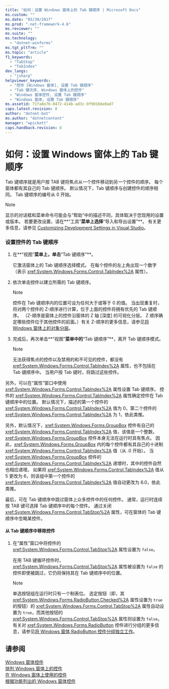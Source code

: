```yaml
---
title: "如何：设置 Windows 窗体上的 Tab 键顺序 | Microsoft Docs"
ms.custom: ""
ms.date: "03/30/2017"
ms.prod: ".net-framework-4.6"
ms.reviewer: ""
ms.suite: ""
ms.technology: 
  - "dotnet-winforms"
ms.tgt_pltfrm: ""
ms.topic: "article"
f1_keywords: 
  - "TabStop"
  - "TabIndex"
dev_langs: 
  - "jsharp"
helpviewer_keywords: 
  - "控件 [Windows 窗体], 设置 Tab 键顺序"
  - "Tab 键次序, Windows 窗体上的控件"
  - "Windows 窗体控件, 设置 Tab 键顺序"
  - "Windows 窗体, 设置 Tab 键顺序"
ms.assetid: 71fa8e76-0472-414b-ad3c-0f90166e0ad7
caps.latest.revision: 8
author: "dotnet-bot"
ms.author: "dotnetcontent"
manager: "wpickett"
caps.handback.revision: 8
---
```

# 如何：设置 Windows 窗体上的 Tab 键顺序
Tab 键顺序就是用户按 TAB 键将焦点从一个控件移动到另一个控件的顺序。  每个窗体都有其自己的 Tab 键顺序。  默认情况下，Tab 键顺序与创建控件的顺序相同。  Tab 键顺序的编号从 0 开始。  
  
> [!NOTE]
>  显示的对话框和菜单命令可能会与“帮助”中的描述不同，具体取决于您现用的设置或版本。  若要更改设置，请在**“工具”**菜单上选择**“导入和导出设置”**。  有关更多信息，请参见 [Customizing Development Settings in Visual Studio](http://msdn.microsoft.com/zh-cn/22c4debb-4e31-47a8-8f19-16f328d7dcd3)。  
  
### 设置控件的 Tab 键顺序  
  
1.  在**“视图”**菜单上，单击**“Tab 键顺序”**。  
  
     它激活窗体上的 Tab 键顺序选择模式。  在每个控件的左上角出现一个数字（表示 <xref:System.Windows.Forms.Control.TabIndex%2A> 属性）。  
  
2.  依次单击控件以建立所需的 Tab 键顺序。  
  
    > [!NOTE]
    >  控件在 Tab 键顺序内的位置可设为任何大于或等于 0 的值。  当出现重复时，将对两个控件的 Z\-顺序进行计算，位于上面的控件将拥有优先的 Tab 键顺序。  （Z\-顺序是窗体上的控件沿窗体的 Z 轴 \[深度\] 的可视化分层。  Z 顺序确定哪些控件位于其他控件的前面。）有关 Z\-顺序的更多信息，请参见[将 Windows 窗体上的对象分层](../../../../docs/framework/winforms/controls/how-to-layer-objects-on-windows-forms.md)。  
  
3.  完成后，再次单击**“视图”**菜单中的**“Tab 键顺序”**，离开 Tab 键顺序模式。  
  
    > [!NOTE]
    >  无法获得焦点的控件以及禁用的和不可见的控件，都没有 <xref:System.Windows.Forms.Control.TabIndex%2A> 属性，也不包括在 Tab 键顺序中。  当用户按 Tab 键时，将跳过这些控件。  
  
 另外，可以在“属性”窗口中使用 <xref:System.Windows.Forms.Control.TabIndex%2A> 属性设置 Tab 键顺序。  控件的 <xref:System.Windows.Forms.Control.TabIndex%2A> 属性确定控件在 Tab 键顺序中的位置。  默认情况下，描述的第一个控件的 <xref:System.Windows.Forms.Control.TabIndex%2A> 值为 0，第二个控件的 <xref:System.Windows.Forms.Control.TabIndex%2A> 为 1，依此类推。  
  
 另外，默认情况下，<xref:System.Windows.Forms.GroupBox> 控件有自己的 <xref:System.Windows.Forms.Control.TabIndex%2A> 值，该值是一个整数。  <xref:System.Windows.Forms.GroupBox> 控件本身无法在运行时具有焦点。  因此，<xref:System.Windows.Forms.GroupBox> 内的每个控件都有其自己的十进制 <xref:System.Windows.Forms.Control.TabIndex%2A> 值（从 .0 开始）。  当 <xref:System.Windows.Forms.GroupBox> 控件的 <xref:System.Windows.Forms.Control.TabIndex%2A> 递增时，其中的控件自然也相应递增。  如果将 <xref:System.Windows.Forms.Control.TabIndex%2A> 值从 5 更改为 6，则该组中第一个控件的 <xref:System.Windows.Forms.Control.TabIndex%2A> 值自动更改为 6.0，依此类推。  
  
 最后，可在 Tab 键顺序中跳过窗体上众多控件中的任何控件。  通常，运行时连续按 TAB 键可选择 Tab 键顺序中的每个控件。  通过关闭 <xref:System.Windows.Forms.Control.TabStop%2A> 属性，可在窗体的 Tab 键顺序中忽略某控件。  
  
#### 从 Tab 键顺序中移除控件  
  
1.  在“属性”窗口中将控件的 <xref:System.Windows.Forms.Control.TabStop%2A> 属性设置为 `false`。  
  
     在用 TAB 键循环控件时，<xref:System.Windows.Forms.Control.TabStop%2A> 属性被设置为 `false` 的控件即使被跳过，它仍将保持其在 Tab 键顺序中的位置。  
  
    > [!NOTE]
    >  单选按钮组在运行时只有一个制表位。  选定按钮（即，其 <xref:System.Windows.Forms.RadioButton.Checked%2A> 属性设置为 `true` 的按钮）的 <xref:System.Windows.Forms.Control.TabStop%2A> 属性自动设置为 `true`，而其他按钮的 <xref:System.Windows.Forms.Control.TabStop%2A> 属性则设置为 `false`。  有关对 <xref:System.Windows.Forms.RadioButton> 控件进行分组的更多信息，请参见[将 Windows 窗体 RadioButton 控件分组独立工作](../../../../docs/framework/winforms/controls/how-to-group-windows-forms-radiobutton-controls-to-function-as-a-set.md)。  
  
## 请参阅  
 [Windows 窗体控件](../../../../docs/framework/winforms/controls/index.md)   
 [排列 Windows 窗体上的控件](../../../../docs/framework/winforms/controls/arranging-controls-on-windows-forms.md)   
 [在 Windows 窗体上使用的控件](../../../../docs/framework/winforms/controls/controls-to-use-on-windows-forms.md)   
 [根据功能列出的 Windows 窗体控件](../../../../docs/framework/winforms/controls/windows-forms-controls-by-function.md)